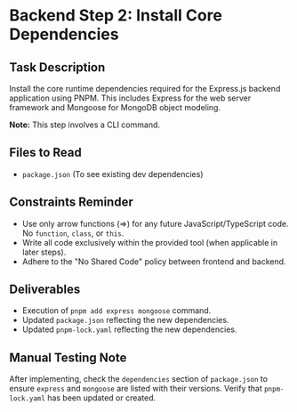 # Backend Step 2: Install Core Dependencies

## Task Description
Install the core runtime dependencies required for the Express.js backend application using PNPM. This includes Express for the web server framework and Mongoose for MongoDB object modeling.

**Note:** This step involves a CLI command.

## Files to Read
*   `package.json` (To see existing dev dependencies)

## Constraints Reminder
*   Use only arrow functions (=>) for any future JavaScript/TypeScript code. No `function`, `class`, or `this`.
*   Write all code exclusively within the provided tool (when applicable in later steps).
*   Adhere to the "No Shared Code" policy between frontend and backend.

## Deliverables
*   Execution of `pnpm add express mongoose` command.
*   Updated `package.json` reflecting the new dependencies.
*   Updated `pnpm-lock.yaml` reflecting the new dependencies.

## Manual Testing Note
After implementing, check the `dependencies` section of `package.json` to ensure `express` and `mongoose` are listed with their versions. Verify that `pnpm-lock.yaml` has been updated or created.